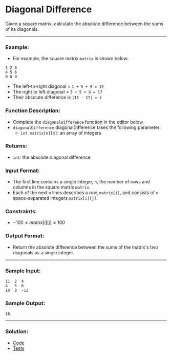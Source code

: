 # Diagonal Difference

Given a square matrix, calculate the absolute difference between the sums of its diagonals.

---

### Example: 
- For example, the square matrix `matrix` is shown below:

```
1 2 3
4 5 6
9 8 9  
```
- The left-to-right diagonal = `1 + 5 + 9 = 15`
- The right to left diagonal = `3 + 5 + 9 = 17`
- Their absolute difference is `|15 - 17| = 2`

### Function Description:

- Complete the `diagonalDifference` function in the editor below.
- `diagonalDifference` diagonalDifference takes the following parameter:
  - `int matrix[n][m]`: an array of integers

### Returns:

- `int`: the absolute diagonal difference

### Input Format:

- The first line contains a single integer, `n`, the number of rows and columns in the square matrix `matrix`.
-  Each of the next `n` lines describes a row, `matrix[i]`, and consists of `n` space-separated integers `matrix[i][j]`.


### Constraints:

- $-100 \le matrix[i][j] \le 100$

### Output Format:

- Return the absolute difference between the sums of the matrix's two diagonals as a single integer.

---

### Sample Input:

```
11  2  4
4   5  6
10  8  -12
```

### Sample Output:

```
15
```

---

### Solution:

- [Code](/src/challenges/05-diagonal-difference/diagonal-difference.ts)
- [Tests](/src/challenges/05-diagonal-difference/test/diagonal-difference.test.ts)
